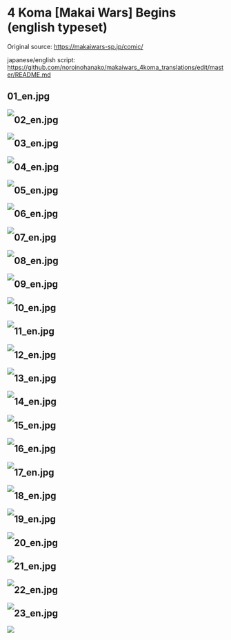 # 4 Koma [Makai Wars] Begins (english typeset)
Original source: https://makaiwars-sp.jp/comic/

japanese/english script: https://github.com/noroinohanako/makaiwars_4koma_translations/edit/master/README.md

## 01_en.jpg

<img style="float: left;" src="https://raw.githubusercontent.com/noroinohanako/makaiwars_4koma_translations/master/translated/ep01_en.jpg">

## 02_en.jpg

<img style="float: left;" src="https://raw.githubusercontent.com/noroinohanako/makaiwars_4koma_translations/master/translated/ep02_en.jpg">

## 03_en.jpg

<img style="float: left;" src="https://raw.githubusercontent.com/noroinohanako/makaiwars_4koma_translations/master/translated/ep03_en.jpg">

## 04_en.jpg

<img style="float: left;" src="https://raw.githubusercontent.com/noroinohanako/makaiwars_4koma_translations/master/translated/ep04_en.jpg">

## 05_en.jpg

<img style="float: left;" src="https://raw.githubusercontent.com/noroinohanako/makaiwars_4koma_translations/master/translated/ep05_en.jpg">

## 06_en.jpg

<img style="float: left;" src="https://raw.githubusercontent.com/noroinohanako/makaiwars_4koma_translations/master/translated/ep06_en.jpg">

## 07_en.jpg

<img style="float: left;" src="https://raw.githubusercontent.com/noroinohanako/makaiwars_4koma_translations/master/translated/ep07_en.jpg">

## 08_en.jpg

<img style="float: left;" src="https://raw.githubusercontent.com/noroinohanako/makaiwars_4koma_translations/master/translated/ep08_en.jpg">

## 09_en.jpg

<img style="float: left;" src="https://raw.githubusercontent.com/noroinohanako/makaiwars_4koma_translations/master/translated/ep09_en.jpg">

## 10_en.jpg

<img style="float: left;" src="https://raw.githubusercontent.com/noroinohanako/makaiwars_4koma_translations/master/translated/ep10_en.jpg">

## 11_en.jpg

<img style="float: left;" src="https://raw.githubusercontent.com/noroinohanako/makaiwars_4koma_translations/master/translated/ep11_en.jpg">

## 12_en.jpg

<img style="float: left;" src="https://raw.githubusercontent.com/noroinohanako/makaiwars_4koma_translations/master/translated/ep12_en.jpg">

## 13_en.jpg

<img style="float: left;" src="https://raw.githubusercontent.com/noroinohanako/makaiwars_4koma_translations/master/translated/ep13_en.jpg">

## 14_en.jpg

<img style="float: left;" src="https://raw.githubusercontent.com/noroinohanako/makaiwars_4koma_translations/master/translated/ep14_en.jpg">

## 15_en.jpg

<img style="float: left;" src="https://raw.githubusercontent.com/noroinohanako/makaiwars_4koma_translations/master/translated/ep15_en.jpg">

## 16_en.jpg

<img style="float: left;" src="https://raw.githubusercontent.com/noroinohanako/makaiwars_4koma_translations/master/translated/ep16_en.jpg">

## 17_en.jpg

<img style="float: left;" src="https://raw.githubusercontent.com/noroinohanako/makaiwars_4koma_translations/master/translated/ep17_en.jpg">

## 18_en.jpg

<img style="float: left;" src="https://raw.githubusercontent.com/noroinohanako/makaiwars_4koma_translations/master/translated/ep18_en.jpg">

## 19_en.jpg

<img style="float: left;" src="https://raw.githubusercontent.com/noroinohanako/makaiwars_4koma_translations/master/translated/ep19_en.jpg">

## 20_en.jpg

<img style="float: left;" src="https://raw.githubusercontent.com/noroinohanako/makaiwars_4koma_translations/master/translated/ep20_en.jpg">

## 21_en.jpg

<img style="float: left;" src="https://raw.githubusercontent.com/noroinohanako/makaiwars_4koma_translations/master/translated/ep21_en.jpg">

## 22_en.jpg

<img style="float: left;" src="https://raw.githubusercontent.com/noroinohanako/makaiwars_4koma_translations/master/translated/ep22_en.jpg">

## 23_en.jpg

<img style="float: left;" src="https://raw.githubusercontent.com/noroinohanako/makaiwars_4koma_translations/master/translated/ep23_en.jpg">



